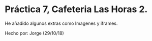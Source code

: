 # Práctica 7, Cafeteria Las Horas 2.

He añadido algunos extras como Imagenes y iframes.

Hecho por: Jorge (29/10/18)